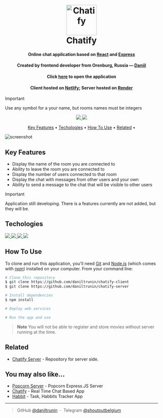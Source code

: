 <h1 align="center">
  <br>
  <a><img src="./src/images/logo.svg" alt="Chatify" width="100"></a>
  <br>
  Chatify
  <br>
</h1>

<h4 align="center">Online chat application based on <a href="https://react.dev/" target="_blank">React</a> and <a href="https://expressjs.com/">Express</a></h4>
<h4 align="center">Created by frontend developer from Orenburg, Russia — <a href="https://github.com/daniltrunin" target="_blank">Daniil</a></h4>
<h4 align="center">Click <a href="https://chatifymerce.netlify.app/">here</a> to open the application</h4>
<h4 align="center">Client hosted on <a href="https://netlify.com/">Netlify</a>; Server hosted on <a href="https://render.com/">Render</a></h4>

> [!IMPORTANT]
> Use any symbol for a your name, but rooms names must be integers

<p align="center">
    <a href="https://t.me/shoutoutbelgium">
    <img src="https://img.shields.io/badge/Telegram-7ec8e3">
    </a>
    <a href="https://github.com/daniltrunin">
    <img src="https://img.shields.io/badge/GitHub-868b8e">
    </a>
</p>

<p align="center">
  <a href="#key-features">Key Features</a> •
  <a href="#techologies">Techologies</a> •
  <a href="#how-to-use">How To Use</a> •
  <a href="#related">Related</a> •
</p>

![screenshot](./src/images/presentation.gif)

## Key Features

- Display the name of the room you are connected to
- Ability to leave the room you are connected to
- Display the number of users connected to that room
- Display the chat with messages from other users and your own
- Ability to send a message to the chat that will be visible to other users

> [!IMPORTANT]
> Application still developing. There is a features currently are not added, but they will be.

## Techologies

<p align="left">
    <a href="https://react.dev/">
    <img src="https://img.shields.io/badge/React-3843cf">
    </a>
    <a href="https://expressjs.com/">
    <img src="https://img.shields.io/badge/ExpressJS-34353d">
    </a>
    <a href="https://socket.io/">
    <img src="https://img.shields.io/badge/socketio-4ACB99">
    </a>
    <a href="https://nodejs.org/en">
    <img src="https://img.shields.io/badge/NodeJS-0EBB3B">
    </a>
</p>

## How To Use

To clone and run this application, you'll need [Git](https://git-scm.com) and [Node.js](https://nodejs.org/en/download/) (which comes with [npm](http://npmjs.com)) installed on your computer. From your command line:

```bash
# Clone this repository
$ git clone https://github.com/daniltrunin/chatify-client
$ git clone https://github.com/daniltrunin/chatify-server

# Install dependencies
$ npm install

# Deploy web services

# Run the app and use
```

> **Note**
> You will not be able to register and store movies without server running at the time.

## Related

- [Chatify Server](https://github.com/daniltrunin/chatify-server) - Repository for server side.

## You may also like...

- [Popcorn Server](https://github.com/daniltrunin/popcorn-Express.JS-server) - Popcorn Express.JS Server
- [Chatify](https://github.com/daniltrunin/chatify-client) - Real Time Chat Based App
- [Habbit](https://github.com/amitmerchant1990/correo) - Task, Habbits Tracker App

---

> GitHub [@daniltrunin](https://github.com/daniltrunin) &nbsp;&middot;&nbsp;
> Telegram [@shoutoutbelgium](https://t.me/shoutoutbelgium)
